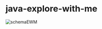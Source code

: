 # java-explore-with-me
![schemaEWM](https://github.com/AleksandrKis/java-explore-with-me/assets/111588369/951111a7-e42c-466e-8c92-1079682e79fe)
